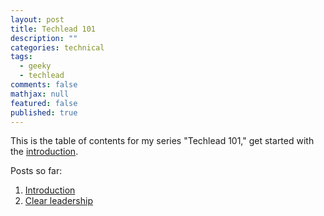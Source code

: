 ```yaml
---
layout: post
title: Techlead 101
description: ""
categories: technical
tags:
  - geeky
  - techlead
comments: false
mathjax: null
featured: false
published: true
---
```


This is the table of contents for my series "Techlead 101," get started with the [introduction]({{site.url}}/technical/techlead-101-intro).


Posts so far:

1. [Introduction]({{site.url}}/technical/techlead-101-intro/)
1. [Clear leadership]({{site.url}}/technical/techlead-101-clear-leadership/)
